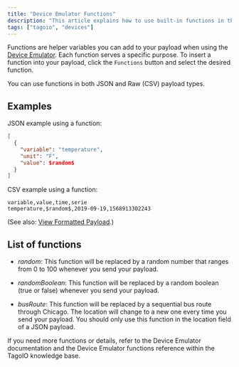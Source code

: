 ```yaml
---
title: "Device Emulator Functions"
description: "This article explains how to use built-in functions in the Device Emulator payloads, shows JSON and CSV examples, and lists the available emulator functions and their behavior."
tags: ["tagoio", "devices"]
---
```


Functions are helper variables you can add to your payload when using the [Device Emulator](simulator-data-stream). Each function serves a specific purpose. To insert a function into your payload, click the `Functions` button and select the desired function.

You can use functions in both JSON and Raw (CSV) payload types.

## Examples

JSON example using a function:
```json
[
  {
    "variable": "temperature",
    "unit": "F",
    "value": $random$
  }
]
```

CSV example using a function:
```csv
variable,value,time,serie
temperature,$random$,2019-09-19,1568913302243
```

(See also: [View Formatted Payload](simulator-data-stream#viewing-formatted-payload).)

## List of functions

- $random$: This function will be replaced by a random number that ranges from 0 to 100 whenever you send your payload.

- $randomBoolean$: This function will be replaced by a random boolean (true or false) whenever you send your payload.

- $busRoute$: This function will be replaced by a sequential bus route through Chicago. The location will change to a new one every time you send your payload. You should only use this function in the location field of a JSON payload.

If you need more functions or details, refer to the Device Emulator documentation and the Device Emulator functions reference within the TagoIO knowledge base.